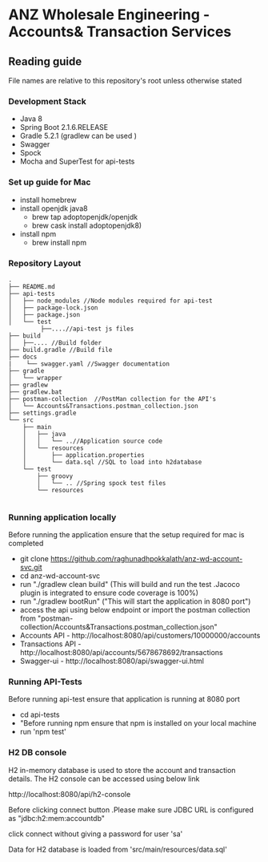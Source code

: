 ANZ Wholesale Engineering - Accounts& Transaction Services
=========================================

## Reading guide
File names are relative to this repository's root unless otherwise stated

### Development Stack
- Java 8
- Spring Boot 2.1.6.RELEASE
- Gradle 5.2.1 (gradlew can be used )
- Swagger
- Spock
- Mocha and SuperTest for api-tests

### Set up guide for  Mac
- install homebrew
- install openjdk java8 
    - brew tap adoptopenjdk/openjdk 
    - brew cask install adoptopenjdk8)
- install npm 
    - brew install npm


### Repository  Layout  
```
.
├── README.md
├── api-tests
│   ├── node_modules //Node modules required for api-test
│   ├── package-lock.json
│   ├── package.json 
│   └── test 
         ├──....//api-test js files
├── build
│   ├──.... //Build folder
├── build.gradle //Build file
├── docs
|    └── swagger.yaml //Swagger documentation
├── gradle
│   └── wrapper
├── gradlew
├── gradlew.bat
├── postman-collection  //PostMan collection for the API's
│   └── Accounts&Transactions.postman_collection.json
├── settings.gradle
└── src
    ├── main
    │   ├── java
    │   │   └── ..//Application source code
    │   └── resources
    │       ├── application.properties 
    │       └── data.sql //SQL to load into h2database
    └── test
        ├── groovy
        │   └── .. //Spring spock test files
        └── resources


```

### Running application locally 
Before running the application ensure that the setup required for mac is completed
   -  git clone https://github.com/raghunadhpokkalath/anz-wd-account-svc.git
   -  cd anz-wd-account-svc
   - run "./gradlew clean build"  (This will build and run the test .Jacoco plugin is integrated to ensure code coverage is 100%)
   - run "./gradlew bootRun"  ("This will start the application in 8080 port")
   - access the api using below endpoint or import the postman collection from "postman-collection/Accounts&Transactions.postman_collection.json"
   - Accounts API  - http://localhost:8080/api/customers/10000000/accounts
   - Transactions API - http://localhost:8080/api/accounts/5678678692/transactions
   - Swagger-ui  - http://localhost:8080/api/swagger-ui.html

### Running API-Tests
 Before running api-test ensure that application is running at 8080 port
 - cd api-tests 
 - "Before running npm ensure that npm is installed on your local machine
 -  run 'npm test'


 
### H2 DB console
H2 in-memory database is used to store the account and transaction details. The H2 console can be accessed using below link 

http://localhost:8080/api/h2-console

Before clicking connect button .Please make sure JDBC URL is configured as "jdbc:h2:mem:accountdb"

click connect without giving a password for user 'sa' 

Data for H2 database is loaded from 'src/main/resources/data.sql' 